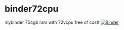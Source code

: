 # binder72cpu
mybinder 754gb ram with 72vcpu free of cost!
[![Binder](https://mybinder.org/badge_logo.svg)](https://mybinder.org/v2/gh/NotArchisman/binder72cpu.git/MAIN)
